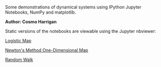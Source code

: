 Some demonstrations of dynamical systems using IPython Jupyter Notebooks, NumPy and matplotlib.

**Author: Cosmo Harrigan**

Static versions of the notebooks are viewable using the Jupyter nbviewer:

[Logistic Map](http://nbviewer.ipython.org/github/cosmoharrigan/dynamical-systems/blob/master/logistic-map/logistic_map.ipynb)

[Newton's Method One-Dimensional Map](http://nbviewer.ipython.org/github/cosmoharrigan/dynamical-systems/blob/master/newtons-method/newtons_method.ipynb)

[Random Walk](http://nbviewer.ipython.org/github/cosmoharrigan/dynamical-systems/blob/master/random-walk/random_walk.ipynb)
